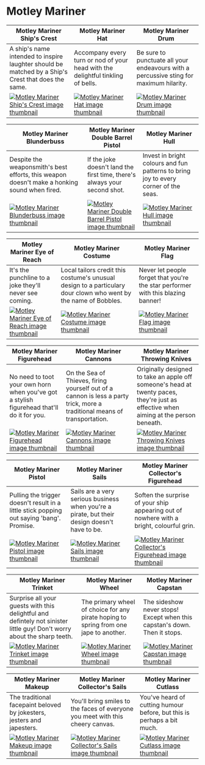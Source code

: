 # Motley Mariner

| Motley Mariner Ship's Crest | Motley Mariner Hat | Motley Mariner Drum |
| --------------------------- | ------------------ | ------------------- |
| A ship's name intended to inspire laughter should be matched by a Ship's Crest that does the same. | Accompany every turn or nod of your head with the delightful tinkling of bells. | Be sure to punctuate all your endeavours with a percussive sting for maximum hilarity. |
| [![Motley Mariner Ship's Crest image thumbnail](https://seaofthieves.wiki.gg/images/f/fe/Motley_Mariner_Ship%27s_Crest.png)](https://seaofthieves.wiki.gg/wiki/Motley_Mariner_Ship's_Crest) | [![Motley Mariner Hat image thumbnail](https://seaofthieves.wiki.gg/images/9/97/Motley_Mariner_Hat.png)](https://seaofthieves.wiki.gg/wiki/Motley_Mariner_Hat) | [![Motley Mariner Drum image thumbnail](https://seaofthieves.wiki.gg/images/1/16/Motley_Mariner_Drum.png)](https://seaofthieves.wiki.gg/wiki/Motley_Mariner_Drum) |

| Motley Mariner Blunderbuss | Motley Mariner Double Barrel Pistol | Motley Mariner Hull |
| -------------------------- | ----------------------------------- | ------------------- |
| Despite the weaponsmith's best efforts, this weapon doesn't make a honking sound when fired. | If the joke doesn't land the first time, there's always your second shot. | Invest in bright colours and fun patterns to bring joy to every corner of the seas. |
| [![Motley Mariner Blunderbuss image thumbnail](https://seaofthieves.wiki.gg/images/4/4b/Motley_Mariner_Blunderbuss.png)](https://seaofthieves.wiki.gg/wiki/Motley_Mariner_Blunderbuss) | [![Motley Mariner Double Barrel Pistol image thumbnail](https://seaofthieves.wiki.gg/images/e/e2/Motley_Mariner_Double_Barrel_Pistol.png)](https://seaofthieves.wiki.gg/wiki/Motley_Mariner_Double_Barrel_Pistol) | [![Motley Mariner Hull image thumbnail](https://seaofthieves.wiki.gg/images/f/fd/Motley_Mariner_Hull.png)](https://seaofthieves.wiki.gg/wiki/Motley_Mariner_Hull) |

| Motley Mariner Eye of Reach | Motley Mariner Costume | Motley Mariner Flag |
| --------------------------- | ---------------------- | ------------------- |
| It's the punchline to a joke they'll never see coming. | Local tailors credit this costume's unusual design to a particulary dour clown who went by the name of Bobbles. | Never let people forget that you're the star performer with this blazing banner! |
| [![Motley Mariner Eye of Reach image thumbnail](https://seaofthieves.wiki.gg/images/f/f1/Motley_Mariner_Eye_of_Reach.png)](https://seaofthieves.wiki.gg/wiki/Motley_Mariner_Eye_of_Reach) | [![Motley Mariner Costume image thumbnail](https://seaofthieves.wiki.gg/images/f/f3/Motley_Mariner_Costume.png)](https://seaofthieves.wiki.gg/wiki/Motley_Mariner_Costume) | [![Motley Mariner Flag image thumbnail](https://seaofthieves.wiki.gg/images/e/e2/Motley_Mariner_Flag.png)](https://seaofthieves.wiki.gg/wiki/Motley_Mariner_Flag) |

| Motley Mariner Figurehead | Motley Mariner Cannons | Motley Mariner Throwing Knives |
| ------------------------- | ---------------------- | ------------------------------ |
| No need to toot your own horn when you've got a stylish figurehead that'll do it for you. | On the Sea of Thieves, firing yourself out of a cannon is less a party trick, more a traditional means of transportation. | Originally designed to take an apple off someone's head at twenty paces, they're just as effective when aiming at the person beneath. |
| [![Motley Mariner Figurehead image thumbnail](https://seaofthieves.wiki.gg/images/7/73/Motley_Mariner_Figurehead.png)](https://seaofthieves.wiki.gg/wiki/Motley_Mariner_Figurehead) | [![Motley Mariner Cannons image thumbnail](https://seaofthieves.wiki.gg/images/f/f8/Motley_Mariner_Cannons.png)](https://seaofthieves.wiki.gg/wiki/Motley_Mariner_Cannons) | [![Motley Mariner Throwing Knives image thumbnail](https://seaofthieves.wiki.gg/images/a/a0/Motley_Mariner_Throwing_Knives.png)](https://seaofthieves.wiki.gg/wiki/Motley_Mariner_Throwing_Knives) |

| Motley Mariner Pistol | Motley Mariner Sails | Motley Mariner Collector's Figurehead |
| --------------------- | -------------------- | ------------------------------------- |
| Pulling the trigger doesn't result in a little stick popping out saying 'bang'. Promise. | Sails are a very serious business when you're a pirate, but their design doesn't have to be. | Soften the surprise of your ship appearing out of nowhere with a bright, colourful grin. |
| [![Motley Mariner Pistol image thumbnail](https://seaofthieves.wiki.gg/images/9/92/Motley_Mariner_Pistol.png)](https://seaofthieves.wiki.gg/wiki/Motley_Mariner_Pistol) | [![Motley Mariner Sails image thumbnail](https://seaofthieves.wiki.gg/images/7/7a/Motley_Mariner_Sails.png)](https://seaofthieves.wiki.gg/wiki/Motley_Mariner_Sails) | [![Motley Mariner Collector's Figurehead image thumbnail](https://seaofthieves.wiki.gg/images/4/47/Motley_Mariner_Collector%27s_Figurehead.png)](https://seaofthieves.wiki.gg/wiki/Motley_Mariner_Collector's_Figurehead) |

| Motley Mariner Trinket | Motley Mariner Wheel | Motley Mariner Capstan |
| ---------------------- | -------------------- | ---------------------- |
| Surprise all your guests with this delightful and defintely not sinister little guy! Don't worry about the sharp teeth. | The primary wheel of choice for any pirate hoping to spring from one jape to another. | The sideshow never stops! Except when this capstan's down. Then it stops. |
| [![Motley Mariner Trinket image thumbnail](https://seaofthieves.wiki.gg/images/f/f5/Motley_Mariner_Trinket.png)](https://seaofthieves.wiki.gg/wiki/Motley_Mariner_Trinket) | [![Motley Mariner Wheel image thumbnail](https://seaofthieves.wiki.gg/images/3/3f/Motley_Mariner_Wheel.png)](https://seaofthieves.wiki.gg/wiki/Motley_Mariner_Wheel) | [![Motley Mariner Capstan image thumbnail](https://seaofthieves.wiki.gg/images/2/2b/Motley_Mariner_Capstan.png)](https://seaofthieves.wiki.gg/wiki/Motley_Mariner_Capstan) |

| Motley Mariner Makeup | Motley Mariner Collector's Sails | Motley Mariner Cutlass |
| --------------------- | -------------------------------- | ---------------------- |
| The traditional facepaint beloved by jokesters, jesters and japesters. | You'll bring smiles to the faces of everyone you meet with this cheery canvas. | You've heard of cutting humour before, but this is perhaps a bit much. |
| [![Motley Mariner Makeup image thumbnail](https://seaofthieves.wiki.gg/images/3/3b/Motley_Mariner_Makeup.png)](https://seaofthieves.wiki.gg/wiki/Motley_Mariner_Makeup) | [![Motley Mariner Collector's Sails image thumbnail](https://seaofthieves.wiki.gg/images/9/9c/Motley_Mariner_Collector%27s_Sails.png)](https://seaofthieves.wiki.gg/wiki/Motley_Mariner_Collector's_Sails) | [![Motley Mariner Cutlass image thumbnail](https://seaofthieves.wiki.gg/images/6/67/Motley_Mariner_Cutlass.png)](https://seaofthieves.wiki.gg/wiki/Motley_Mariner_Cutlass) |
